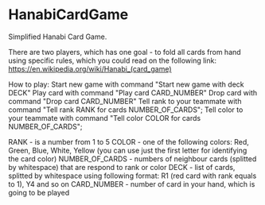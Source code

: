 # HanabiCardGame
Simplified Hanabi Card Game. 

There are two players, which has one goal - to fold all cards from hand using specific rules, which you could read on the following link: https://en.wikipedia.org/wiki/Hanabi_(card_game)

How to play:
Start new game with command "Start new game with deck DECK"
Play card with command "Play card CARD_NUMBER" 
Drop card with command "Drop card CARD_NUMBER"
Tell rank to your teammate with command "Tell rank RANK for cards NUMBER_OF_CARDS";
Tell color to your teammate with command "Tell color COLOR for cards NUMBER_OF_CARDS";

RANK - is a number from 1 to 5
COLOR - one of the following colors: Red, Green, Blue, White, Yellow (you can use just the first letter for identifying the card color)
NUMBER_OF_CARDS - numbers of neighbour cards (splitted by whitespace) that are respond to rank or color
DECK - list of cards, splitted by whitespace using following format: R1 (red card with rank equals to 1), Y4 and so on
CARD_NUMBER - number of card in your hand, which is going to be played
